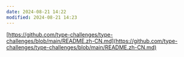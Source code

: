 ```yaml
---
date: 2024-08-21 14:22
modified: 2024-08-21 14:23
---
```


[https://github.com/type-challenges/type-challenges/blob/main/README.zh-CN.md](https://github.com/type-challenges/type-challenges/blob/main/README.zh-CN.md)
